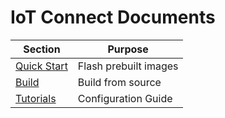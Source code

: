# IoT Connect Documents

| Section                               | Purpose               |
|---------------------------------------|-----------------------|
| [Quick Start](./QuickStart/README.md) | Flash prebuilt images |
| [Build](./Build/README.md)            | Build from source     |
| [Tutorials](./Tutorials/README.md)    | Configuration Guide   |
